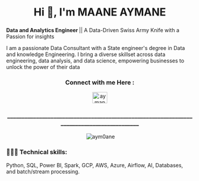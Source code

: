 
<h1 align="center">Hi 👋, I'm MAANE AYMANE</h1>
<h3 align="center"></h3>
  
<p> <strong> Data and Analytics Engineer </strong> || A Data-Driven Swiss Army Knife with a Passion for insights

I am a passionate Data Consultant with a State engineer's degree in Data and knowledge Engineering. I bring a diverse skillset across data engineering, data analysis, and data science, empowering businesses to unlock the power of their data</p>

<h3 align="center">Connect with me Here : </h3>
<p align="center">
<a href="https://linkedin.com/in/aymane-maane-888970115/" target="blank"><img align="center" src="https://raw.githubusercontent.com/rahuldkjain/github-profile-readme-generator/master/src/images/icons/Social/linked-in-alt.svg" alt="aymane-maane-888970115/" height="30" width="40" /></a>
</p>
<h3 align="center">___________________________________________________________________________________________</h3>
<p align="center">&nbsp;<img align="center" src="https://github-readme-stats.vercel.app/api?username=aym0ane&show_icons=true&locale=en" alt="aym0ane" /></p>


<h3 align="left">👨🏻‍💻 Technical skills: </h3>
 Python, SQL, Power BI, Spark, GCP, AWS, Azure,  Airflow, AI, Databases, and batch/stream processing.
